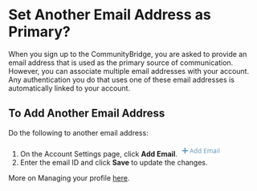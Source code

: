 # Set Another Email Address as Primary?

When you sign up to the CommunityBridge, you are asked to provide an email address that is used as the primary source of communication. However, you can associate multiple email addresses with your account.  Any authentication you do that uses one of these email addresses is automatically linked to your account. 

## To Add Another Email Address
Do the following to another email address:
1. On the Account Settings page, click **Add Email**. ![Add another email](imgs/Add_email.png)
2. Enter the email ID and click **Save** to update the changes.

More on Managing your profile [here](Account-Settings.md).
